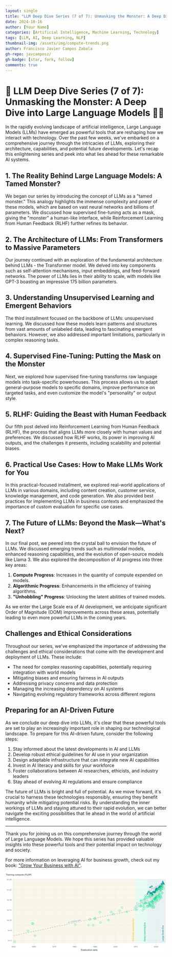```yaml
---
layout: single
title: "LLM Deep Dive Series (7 of 7): Unmasking the Monster: A Deep Dive into Large Language Models"
date: 2024-10-16
author: [Your Name]
categories: [Artificial Intelligence, Machine Learning, Technology]
tags: [LLM, AI, Deep Learning, NLP]
thumbnail-img: /assets/img/compute-trends.png
author: Francisco Javier Campos Zabala
gh-repo: javcamposz/
gh-badge: [star, fork, follow]
comments: true
---
```


# 🚨 LLM Deep Dive Series (7 of 7): Unmasking the Monster: A Deep Dive into Large Language Models 💼🤖

In the rapidly evolving landscape of artificial intelligence, Large Language Models (LLMs) have emerged as powerful tools that are reshaping how we interact with technology. Over the past few weeks, we've embarked on a comprehensive journey through the intricacies of LLMs, exploring their architecture, capabilities, and potential future developments. Let's recap this enlightening series and peek into what lies ahead for these remarkable AI systems.

## 1. The Reality Behind Large Language Models: A Tamed Monster?

We began our series by introducing the concept of LLMs as a "tamed monster." This analogy highlights the immense complexity and power of these models, which are based on vast neural networks and billions of parameters. We discussed how supervised fine-tuning acts as a mask, giving the "monster" a human-like interface, while Reinforcement Learning from Human Feedback (RLHF) further refines its behavior.

## 2. The Architecture of LLMs: From Transformers to Massive Parameters

Our journey continued with an exploration of the fundamental architecture behind LLMs - the Transformer model. We delved into key components such as self-attention mechanisms, input embeddings, and feed-forward networks. The power of LLMs lies in their ability to scale, with models like GPT-3 boasting an impressive 175 billion parameters.

## 3. Understanding Unsupervised Learning and Emergent Behaviors

The third installment focused on the backbone of LLMs: unsupervised learning. We discussed how these models learn patterns and structures from vast amounts of unlabeled data, leading to fascinating emergent behaviors. However, we also addressed important limitations, particularly in complex reasoning tasks.

## 4. Supervised Fine-Tuning: Putting the Mask on the Monster

Next, we explored how supervised fine-tuning transforms raw language models into task-specific powerhouses. This process allows us to adapt general-purpose models to specific domains, improve performance on targeted tasks, and even customize the model's "personality" or output style.

## 5. RLHF: Guiding the Beast with Human Feedback

Our fifth post delved into Reinforcement Learning from Human Feedback (RLHF), the process that aligns LLMs more closely with human values and preferences. We discussed how RLHF works, its power in improving AI outputs, and the challenges it presents, including scalability and potential biases.

## 6. Practical Use Cases: How to Make LLMs Work for You

In this practical-focused installment, we explored real-world applications of LLMs in various domains, including content creation, customer service, knowledge management, and code generation. We also provided best practices for implementing LLMs in business contexts and emphasized the importance of custom evaluation for specific use cases.

## 7. The Future of LLMs: Beyond the Mask—What's Next?

In our final post, we peered into the crystal ball to envision the future of LLMs. We discussed emerging trends such as multimodal models, enhanced reasoning capabilities, and the evolution of open-source models like Llama 3. We also explored the decomposition of AI progress into three key areas:

1. **Compute Progress**: Increases in the quantity of compute expended on models.
2. **Algorithmic Progress**: Enhancements in the efficiency of training algorithms.
3. **"Unhobbling" Progress**: Unlocking the latent abilities of trained models.

As we enter the Large Scale era of AI development, we anticipate significant Order of Magnitude (OOM) improvements across these areas, potentially leading to even more powerful LLMs in the coming years.

## Challenges and Ethical Considerations

Throughout our series, we've emphasized the importance of addressing the challenges and ethical considerations that come with the development and deployment of LLMs. These include:

- The need for complex reasoning capabilities, potentially requiring integration with world models
- Mitigating biases and ensuring fairness in AI outputs
- Addressing privacy concerns and data protection
- Managing the increasing dependency on AI systems
- Navigating evolving regulatory frameworks across different regions

## Preparing for an AI-Driven Future

As we conclude our deep dive into LLMs, it's clear that these powerful tools are set to play an increasingly important role in shaping our technological landscape. To prepare for this AI-driven future, consider the following steps:

1. Stay informed about the latest developments in AI and LLMs
2. Develop robust ethical guidelines for AI use in your organization
3. Design adaptable infrastructure that can integrate new AI capabilities
4. Invest in AI literacy and skills for your workforce
5. Foster collaborations between AI researchers, ethicists, and industry leaders
6. Stay ahead of evolving AI regulations and ensure compliance

The future of LLMs is bright and full of potential. As we move forward, it's crucial to harness these technologies responsibly, ensuring they benefit humanity while mitigating potential risks. By understanding the inner workings of LLMs and staying attuned to their rapid evolution, we can better navigate the exciting possibilities that lie ahead in the world of artificial intelligence.

---

Thank you for joining us on this comprehensive journey through the world of Large Language Models. We hope this series has provided valuable insights into these powerful tools and their potential impact on technology and society.

For more information on leveraging AI for business growth, check out my book: ["Grow Your Business with AI"](https://bit.ly/4b31PEG).

![Compute Trends](/assets/img/compute-trends.png)
